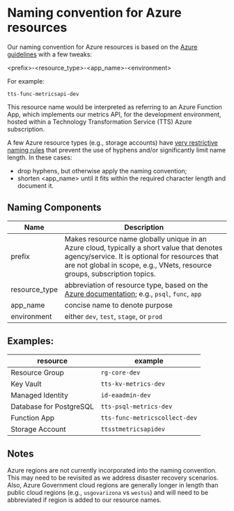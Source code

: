 # Naming convention for Azure resources

Our naming convention for Azure resources is based on the [Azure guidelines](https://docs.microsoft.com/en-us/azure/cloud-adoption-framework/ready/azure-best-practices/resource-naming) with a few tweaks:

&lt;prefix>-&lt;resource_type>-&lt;app_name>-&lt;environment>

For example:
```
tts-func-metricsapi-dev
```
This resource name would be interpreted as referring to an Azure Function App, which implements our metrics API, for the development environment, hosted within a Technology Transformation Service (TTS) Azure subscription.

A few Azure resource types (e.g., storage accounts) have [very restrictive naming rules](https://docs.microsoft.com/en-us/azure/azure-resource-manager/management/resource-name-rules) that prevent the use of hyphens and/or significantly limit name length. In these cases:
- drop hyphens, but otherwise apply the naming convention;
- shorten &lt;app_name> until it fits within the required character length and document it.

## Naming Components

| Name | Description | 
| ---- | ----------- |
| prefix | Makes resource name globally unique in an Azure cloud, typically a short value that denotes agency/service. It is optional for resources that are not global in scope, e.g., VNets, resource groups, subscription topics. |
| resource_type | abbreviation of resource type, based on the [Azure documentation](https://docs.microsoft.com/en-us/azure/cloud-adoption-framework/ready/azure-best-practices/resource-naming#example-names-general); e.g., `psql`, `func`, `app` |
| app_name | concise name to denote purpose |
| environment | either `dev`, `test`, `stage`, or `prod`|


## Examples:

| resource | example |
| -------- | ------- |
| Resource Group | `rg-core-dev` |
| Key Vault | `tts-kv-metrics-dev` |
| Managed Identity | `id-eaadmin-dev` |
| Database for PostgreSQL | `tts-psql-metrics-dev` |
| Function App | `tts-func-metricscollect-dev` |
| Storage Account | `ttsstmetricsapidev` |

## Notes

Azure regions are not currently incorporated into the naming convention. This may need to be revisited as we address disaster recovery scenarios. Also, Azure Government cloud regions are generally longer in length than public cloud regions (e.g., `usgovarizona` vs `westus`) and will need to be abbreviated if region is added to our resource names.

